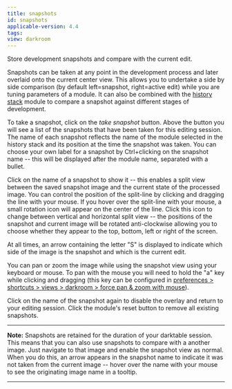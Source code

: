 ```yaml
---
title: snapshots
id: snapshots
applicable-version: 4.4
tags: 
view: darkroom
---
```


Store development snapshots and compare with the current edit.

Snapshots can be taken at any point in the development process and later overlaid onto the current center view. This allows you to undertake a side by side comparison (by default left=snapshot, right=active edit) while you are tuning parameters of a module. It can also be combined with the [history stack](./history-stack.md) module to compare a snapshot against different stages of development. 

To take a snapshot, click on the _take snapshot_ button. Above the button you will see a list of the snapshots that have been taken for this editing session. The name of each snapshot reflects the name of the module selected in the history stack and its position at the time the snapshot was taken. You can choose your own label for a snapshot by Ctrl+clicking on the snapshot name -- this will be displayed after the module name, separated with a bullet.

Click on the name of a snapshot to show it -- this enables a split view between the saved snapshot image and the current state of the processed image. You can control the position of the split-line by clicking and dragging the line with your mouse. If you hover over the split-line with your mouse, a small rotation icon will appear on the center of the line. Click this icon to change between vertical and horizontal split view -- the positions of the snapshot and current image will be rotated anti-clockwise allowing you to choose whether they appear to the top, bottom, left or right of the screen. 

At all times, an arrow containing the letter "S" is displayed to indicate which side of the image is the snapshot and which is the current edit.

You can pan or zoom the image while using the snapshot view using your keyboard or mouse. To pan with the mouse you will need to hold the "a" key while clicking and dragging (this key can be configured in [preferences > shortcuts > views > darkroom > force pan & zoom with mouse](../../../preferences-settings/shortcuts.md)).

Click on the name of the snapshot again to disable the overlay and return to your editing session. Click the module's reset button to remove all existing snapshots. 

---

**Note:** Snapshots are retained for the duration of your darktable session. This means that you can also use snapshots to compare with a another image. Just navigate to that image and enable the snapshot view as normal. When you do this, an arrow appears in the snapshot name to indicate it was not taken from the current image -- hover over the name with your mouse to see the originating image name in a tooltip.

---
